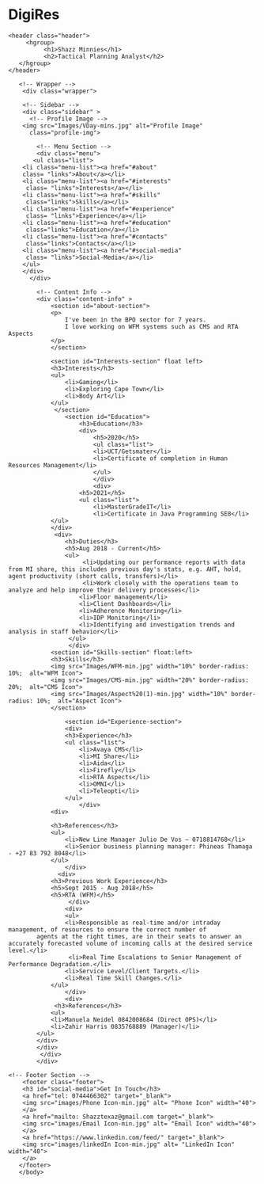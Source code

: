 # DigiRes
<!DOCTYPE html>
<html>
<head>
    <meta name="description" content="My Digital Resume">
    <meta name="viewport" content="width=device-width, initial-scale=1.0">
    <title>Shazz's Resume</title>
    <link rel="preconnect" href="https://fonts.gstatic.com">
    <link href="https://fonts.googleapis.com/css2?family=Roboto:wght@100;400&display=swap" rel="stylesheet">
    <link href="https://fonts.googleapis.com/icon?family=Material+Icons"
      rel="stylesheet">
    <link rel="stylesheet" href="CSS/style.css">
</head>
<body>
   
    <header class="header">
         <hgroup>
              <h1>Shazz Minnies</h1>
              <h2>Tactical Planning Analyst</h2>
       </hgroup>
    </header>
   
       <!-- Wrapper -->
        <div class="wrapper">
           
        <!-- Sidebar -->
        <div class="sidebar" >
          <!-- Profile Image -->  
        <img src="Images/VDay-mins.jpg" alt="Profile Image"
          class="profile-img">
           
            <!-- Menu Section -->
            <div class="menu">
           <ul class="list">
        <li class="menu-list"><a href="#about"
        class= "links">About</a></li>  
        <li class="menu-list"><a href="#interests"
         class= "links">Interests</a></li>
        <li class="menu-list"><a href="#skills"
         class="links">Skills</a></li>
        <li class="menu-list"><a href="#experience"
         class= "links">Experience</a></li>
        <li class="menu-list"><a href="#education"
         class="links">Education</a></li>
        <li class="menu-list"><a href="#contacts"
         class="links">Contacts</a></li>
        <li class="menu-list"><a href="#social-media"
         class= "links">Social-Media</a></li>
        </ul>
        </div>
          </div>
           
            <!-- Content Info -->
            <div class="content-info" >
                <section id="about-section">
                <p>
                    I've been in the BPO sector for 7 years.
                    I love working on WFM systems such as CMS and RTA Aspects
                </p>
                </section>

                <section id="Interests-section" float left>
                <h3>Interests</h3>
                <ul>
                    <li>Gaming</li>
                    <li>Exploring Cape Town</li>
                    <li>Body Art</li>
                </ul>
                 </section>  
                    <section id="Education">
                        <h3>Education</h3>
                        <div>
                            <h5>2020</h5>
                            <ul class="list">
                            <li>UCT/Getsmater</li>
                            <li>Certificate of completion in Human Resources Management</li>
                            </ul>
                            </div>
                            <div>
                        <h5>2021</h5>
                        <ul class="list">
                            <li>MasterGradeIT</li>
                            <li>Certificate in Java Programming SE8</li>
                </ul>
                </div>
                 <div>
                    <h3>Duties</h3>
                    <h5>Aug 2018 - Current</h5>
                    <ul>
                         <li>Updating our performance reports with data from MI share, this includes previous day's stats, e.g. AHT, hold, agent productivity (short calls, transfers)</li>
                         <li>Work closely with the operations team to analyze and help improve their delivery processes</li>
                        <li>Floor management</li>
                        <li>Client Dashboards</li>
                        <li>Adherence Monitoring</li>
                        <li>IDP Monitoring</li>
                        <li>Identifying and investigation trends and analysis in staff behavior</li>
                     </ul>
                     </div>
                <section id="Skills-section" float:left>
                <h3>Skills</h3>
                <img src="Images/WFM-min.jpg" width="10%" border-radius: 10%;  alt="WFM Icon">
                <img src="Images/CMS-min.jpg" width="20%" border-radius: 20%;  alt="CMS Icon">
                <img src="Images/Aspect%20(1)-min.jpg" width="10%" border-radius: 10%;  alt="Aspect Icon">
                </section>
   
                    <section id="Experience-section">
                    <div>
                    <h3>Experience</h3>
                    <ul class="list">
                        <li>Avaya CMS</li>
                        <li>MI Share</li>
                        <li>Aida</li>
                        <li>Firefly</li>
                        <li>RTA Aspects</li>
                        <li>OMNI</li>
                        <li>Teleopti</li>
                    </ul>
                        </div>
                <div>
                   
                <h3>References</h3>
                <ul>
                    <li>New Line Manager Julio De Vos — 0718814768</li>
                    <li>Senior business planning manager: Phineas Thamaga - +27 83 792 8048</li>
                </ul>
                    </div>
                  <div>                  
                <h3>Previous Work Experience</h3>
                <h5>Sept 2015 - Aug 2018</h5>
                <h5>RTA (WFM)</h5>
                     </div>
                    <div>
                    <ul>
                    <li>Responsible as real-time and/or intraday management, of resources to ensure the correct number of
            agents at the right times, are in their seats to answer an accurately forecasted volume of incoming calls at the desired service level.</li>
                     <li>Real Time Escalations to Senior Management of Performance Degradation.</li>
                    <li>Service Level/Client Targets.</li>
                    <li>Real Time Skill Changes.</li>    
                </ul>
                    </div>
                    <div>
                 <h3>References</h3>
                <ul>
                <li>Manuela Neidel 0842008684 (Direct OPS)</li>
                <li>Zahir Harris 0835768889 (Manager)</li>
            </ul>
            </div>
            </div>
             </div>  
            </div>
   
    <!-- Footer Section -->
        <footer class="footer">
        <h3 id="social-media">Get In Touch</h3>
        <a href="tel: 0744466302" target="_blank">
        <img src="images/Phone Icon-min.jpg" alt= "Phone Icon" width="40">
        </a>
        <a href="mailto: Shazztexaz@gmail.com target="_blank">
        <img src="images/Email Icon-min.jpg" alt= "Email Icon" width="40">
        </a>
        <a href="https://www.linkedin.com/feed/" target="_blank">
        <img src="images/linkedIn Icon-min.jpg" alt= "LinkedIn Icon" width="40">
        </a>
       </footer>
       </body>
                                                                             
</html>
